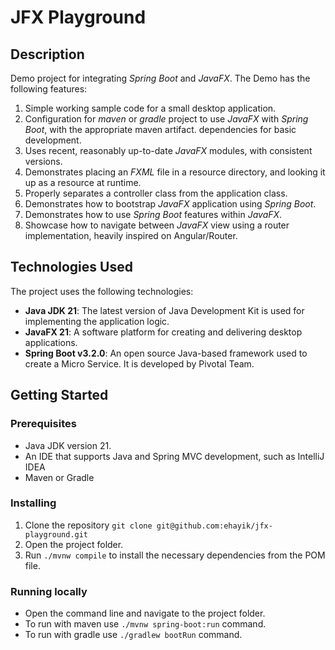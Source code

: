 # JFX Playground

## Description

Demo project for integrating _Spring Boot_ and _JavaFX_. The Demo has the following features:

1. Simple working sample code for a small desktop application.
2. Configuration for _maven_ or _gradle_ project to use _JavaFX_ with _Spring Boot_, with the appropriate maven artifact.
   dependencies for basic development.
3. Uses recent, reasonably up-to-date _JavaFX_ modules, with consistent versions.
4. Demonstrates placing an _FXML_ file in a resource directory, and looking it up as a resource at runtime.
5. Properly separates a controller class from the application class.
6. Demonstrates how to bootstrap _JavaFX_ application using _Spring Boot_.
7. Demonstrates how to use _Spring Boot_ features within _JavaFX_.
8. Showcase how to navigate between _JavaFX_ view using a router implementation, heavily inspired on Angular/Router.

## Technologies Used

The project uses the following technologies:

- **Java JDK 21**: The latest version of Java Development Kit is used for implementing the application logic.
- **JavaFX 21**: A software platform for creating and delivering desktop applications.
- **Spring Boot v3.2.0**: An open source Java-based framework used to create a Micro Service. It is developed by Pivotal Team.

## Getting Started

### Prerequisites

- Java JDK version 21.
- An IDE that supports Java and Spring MVC development, such as IntelliJ IDEA
- Maven or Gradle

### Installing

1. Clone the repository `git clone git@github.com:ehayik/jfx-playground.git`
2. Open the project folder.
3. Run `./mvnw compile` to install the necessary dependencies from the POM file.

### Running locally

- Open the command line and navigate to the project folder.
- To run with maven use `./mvnw spring-boot:run` command.
- To run with gradle use `./gradlew bootRun` command.
